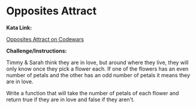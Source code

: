 # Opposites Attract
 
**Kata Link:** 

[Opposites Attract on Codewars](https://www.codewars.com/kata/555086d53eac039a2a000083/train/python)

**Challenge/Instructions:**

Timmy & Sarah think they are in love, but around where they live, they will only know once they pick a flower each. If one of the flowers has an even number of petals and the other has an odd number of petals it means they are in love.

Write a function that will take the number of petals of each flower and return true if they are in love and false if they aren't.